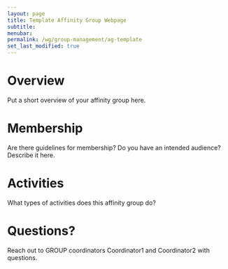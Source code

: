 ```yaml
---
layout: page
title: Template Affinity Group Webpage
subtitle:
menubar:
permalink: /wg/group-management/ag-template
set_last_modified: true
---
```


# Overview

Put a short overview of your affinity group here.

# Membership

Are there guidelines for membership? Do you have an intended audience? Describe it here.

# Activities

What types of activities does this affinity group do?

# Questions?

Reach out to GROUP coordinators
Coordinator1 and
Coordinator2 with questions.  
